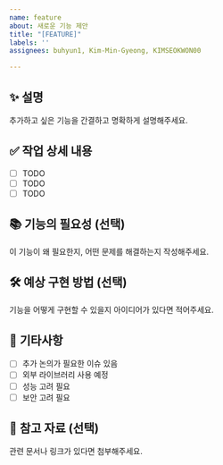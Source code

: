 ```yaml
---
name: feature
about: 새로운 기능 제안
title: "[FEATURE]"
labels: ''
assignees: buhyun1, Kim-Min-Gyeong, KIMSEOKWON00

---
```


## ✨ 설명
추가하고 싶은 기능을 간결하고 명확하게 설명해주세요.

## ✅ 작업 상세 내용
- [ ] TODO
- [ ] TODO
- [ ] TODO

## 📚 기능의 필요성 (선택)
이 기능이 왜 필요한지, 어떤 문제를 해결하는지 작성해주세요.

## 🛠️ 예상 구현 방법 (선택)
기능을 어떻게 구현할 수 있을지 아이디어가 있다면 적어주세요.

## 🔖 기타사항
- [ ]  추가 논의가 필요한 이슈 있음
- [ ]  외부 라이브러리 사용 예정
- [ ]  성능 고려 필요
- [ ]  보안 고려 필요

## 🔗 참고 자료 (선택)
관련 문서나 링크가 있다면 첨부해주세요.

